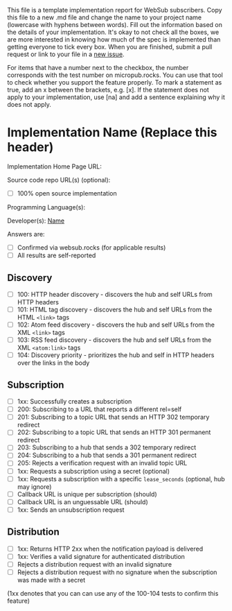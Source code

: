 This file is a template implementation report for WebSub subscribers. Copy this file to a new .md file and change the name to your project name (lowercase with hyphens between words). Fill out the information based on the details of your implementation. It's okay to not check all the boxes, we are more interested in knowing how much of the spec is implemented than getting everyone to tick every box. When you are finished, submit a pull request or link to your file in a [new issue](https://github.com/w3c/websub/issues).

For items that have a number next to the checkbox, the number corresponds with the test number on micropub.rocks. You can use that tool to check whether you support the feature properly. To mark a statement as true, add an x between the brackets, e.g. [x]. If the statement does not apply to your implementation, use [na] and add a sentence explaining why it does not apply.

# Implementation Name (Replace this header)

Implementation Home Page URL: 

Source code repo URL(s) (optional):
* [ ] 100% open source implementation

Programming Language(s): 

Developer(s): [Name](https://you.example.com)

Answers are:
* [ ] Confirmed via websub.rocks (for applicable results)
* [ ] All results are self-reported

## Discovery

* [ ] 100: HTTP header discovery - discovers the hub and self URLs from HTTP headers
* [ ] 101: HTML tag discovery - discovers the hub and self URLs from the HTML `<link>` tags
* [ ] 102: Atom feed discovery - discovers the hub and self URLs from the XML `<link>` tags
* [ ] 103: RSS feed discovery - discovers the hub and self URLs from the XML `<atom:link>` tags
* [ ] 104: Discovery priority - prioritizes the hub and self in HTTP headers over the links in the body

## Subscription

* [ ] 1xx: Successfully creates a subscription
* [ ] 200: Subscribing to a URL that reports a different rel=self
* [ ] 201: Subscribing to a topic URL that sends an HTTP 302 temporary redirect
* [ ] 202: Subscribing to a topic URL that sends an HTTP 301 permanent redirect
* [ ] 203: Subscribing to a hub that sends a 302 temporary redirect
* [ ] 204: Subscribing to a hub that sends a 301 permanent redirect
* [ ] 205: Rejects a verification request with an invalid topic URL
* [ ] 1xx: Requests a subscription using a secret (optional)
* [ ] 1xx: Requests a subscription with a specific `lease_seconds` (optional, hub may ignore)
* [ ] Callback URL is unique per subscription (should)
* [ ] Callback URL is an unguessable URL (should)
* [ ] 1xx: Sends an unsubscription request

## Distribution

* [ ] 1xx: Returns HTTP 2xx when the notification payload is delivered
* [ ] 1xx: Verifies a valid signature for authenticated distribution
* [ ] Rejects a distribution request with an invalid signature
* [ ] Rejects a distribution request with no signature when the subscription was made with a secret

(1xx denotes that you can can use any of the 100-104 tests to confirm this feature)
